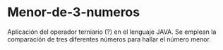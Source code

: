 # Menor-de-3-numeros

Aplicación del operador terniario (?) en el lenguaje JAVA. Se emplean la comparación de tres diferentes números para hallar el número menor.
